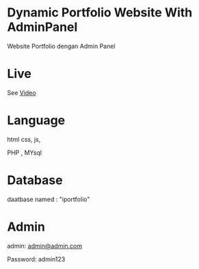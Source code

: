 # Dynamic Portfolio Website With AdminPanel
  Website Portfolio dengan Admin Panel

# Live 
See [Video]()

# Language 
html css, js, 

PHP , MYsql 

 
 
 # Database
 daatbase named : "iportfolio"  
 
 
 # Admin 
 
admin: admin@admin.com

Password: admin123
